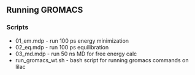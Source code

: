 ## Running GROMACS
### Scripts
* 01_em.mdp - run 100 ps energy minimization
* 02_eq.mdp - run 100 ps equilibration
* 03_md.mdp - run 50 ns MD for free energy calc
* run_gromacs_wt.sh - bash script for running gromacs commands on lilac
